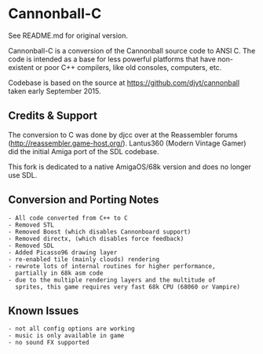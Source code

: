 Cannonball-C
============

See README.md for original version.

Cannonball-C is a conversion of the Cannonball source code to ANSI C. 
The code is intended as a base for less powerful platforms that have 
non-existent or poor C++ compilers, like old consoles, computers, etc.
    
Codebase is based on the source at https://github.com/djyt/cannonball taken 
early September 2015. 

Credits & Support
-----------------

The conversion to C was done by djcc over at the Reassembler forums 
(http://reassembler.game-host.org/). Lantus360 (Modern Vintage Gamer)
did the initial Amiga port of the SDL codebase.

This fork is dedicated to a native AmigaOS/68k version and does no 
longer use SDL.
    
Conversion and Porting Notes
----------------------------
    
    - All code converted from C++ to C
    - Removed STL
    - Removed Boost (which disables Cannonboard support)
    - Removed directx, (which disables force feedback)
    - Removed SDL
    - Added Picasso96 drawing layer
    - re-enabled tile (mainly clouds) rendering
    - rewrote lots of internal routines for higher performance,
      partially in 68k asm code
    - due to the multiple rendering layers and the multitude of 
      sprites, this game requires very fast 68k CPU (68060 or Vampire)

Known Issues
----------------

    - not all config options are working
    - music is only available in game
    - no sound FX supported
             
   
    
